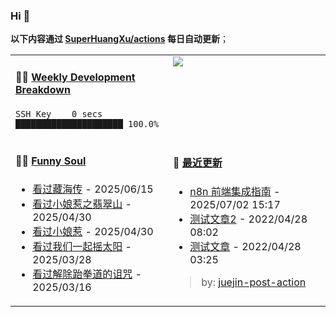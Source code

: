 
### Hi 👋

**以下内容通过 <a href="https://github.com/SuperHuangXu/SuperHuangXu/actions" target="_blank">SuperHuangXu/actions</a> 每日自动更新**；

<table width="800px">
<tr>
<td valign="top" width="50%">

#### 🏊‍♂️ <a href="https://gist.github.com/SuperHuangXu/d3e32e70ad1d22b5a3c5e8fc3c67dcc5" target="_blank">Weekly Development Breakdown</a>

```text
SSH Key    0 secs         █████████████████████ 100.0%
```

</td>
<td valign="top" width="50%">
<a href="https://github.com/SuperHuangXu">
  <img align="center" src="https://github-readme-stats.vercel.app/api/top-langs/?username=SuperHuangXu&layout=compact&theme=radical" />
</a>
</td>
</tr>
<tr>
<td valign="top" width="50%">

#### 🤾‍♂️ <a href="https://www.douban.com/people/135404786/" target="_blank">Funny Soul</a>

* <a href='https://movie.douban.com/subject/27181010/' target='_blank'>看过藏海传</a> - 2025/06/15
* <a href='https://movie.douban.com/subject/36765907/' target='_blank'>看过小娘惹之翡翠山</a> - 2025/04/30
* <a href='https://movie.douban.com/subject/3334064/' target='_blank'>看过小娘惹</a> - 2025/04/30
* <a href='https://movie.douban.com/subject/36149032/' target='_blank'>看过我们一起摇太阳</a> - 2025/03/28
* <a href='https://movie.douban.com/subject/36671934/' target='_blank'>看过解除跆拳道的诅咒</a> - 2025/03/16

</td>
<td valign="top" width="50%">

#### 🤾‍ <a href="https://juejin.cn/user/4142615541064046" target="_blank">最近更新</a>
  * <a href='https://juejin.cn/post/7522316086391799818' target='_blank'>n8n 前端集成指南</a> - 2025/07/02 15:17
* <a href='https://juejin.cn/post/7091561831067566117' target='_blank'>测试文章2</a> - 2022/04/28 08:02
* <a href='https://juejin.cn/post/7091490504222703652' target='_blank'>测试文章</a> - 2022/04/28 03:25

> by: [juejin-post-action](https://github.com/SuperHuangXu/juejin-post-action)

</td>
</tr>
</table>
